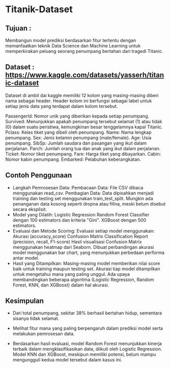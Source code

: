 # Titanik-Dataset
## Tujuan :
Membangun model prediksi berdasarkan fitur tertentu dengan memanfaatkan teknik Data Science dan Machine Learning untuk memperkirakan peluang seorang penumpang bertahan dari tragedi Titanic.
## Dataset : https://www.kaggle.com/datasets/yasserh/titanic-dataset
Dataset di ambil dai kaggle memiliki 12 kolom yang masing-masing diberi nama sebagai header. Header kolom ini berfungsi sebagai label untuk setiap jenis data yang terdapat dalam kolom tersebut.

PassengerId: Nomor unik yang diberikan kepada setiap penumpang.
Survived: Menunjukkan apakah penumpang tersebut selamat (1) atau tidak (0) dalam suatu peristiwa, kemungkinan besar tenggelamnya kapal Titanic.
Pclass: Kelas tiket yang dibeli oleh penumpang.
Name: Nama lengkap penumpang.
Sex: Jenis kelamin penumpang (male/female).
Age: Usia penumpang.
SibSp: Jumlah saudara dan pasangan yang ikut dalam perjalanan.
Parch: Jumlah orang tua dan anak yang ikut dalam perjalanan.
Ticket: Nomor tiket penumpang.
Fare: Harga tiket yang dibayarkan.
Cabin: Nomor kabin penumpang.
Embarked: Pelabuhan keberangkatan.

## Contoh Penggunaan
- Langkah Pemrosesan Data:
Pembacaan Data: File CSV dibaca menggunakan read_csv.
Pembagian Data: Data dipisahkan menjadi training dan testing set menggunakan train_test_split.
Mungkin ada penanganan data kosong seperti dropna atau fillna, meski belum disebut secara eksplisit.
- Model yang Dilatih:
Logistic Regression
Random Forest Classifier dengan 100 estimators dan kriteria "Gini".
XGBoost dengan 500 estimators.
- Evaluasi dan Metode Scoring:
Evaluasi setiap model menggunakan:
Akurasi (accuracy_score)
Confusion Matrix
Classification Report (precision, recall, F1-score)
Hasil visualisasi Confusion Matrix menggunakan heatmap dari Seaborn.
Dibuat perbandingan akurasi model menggunakan bar chart, yang menunjukkan perbedaan performa antar model.
- Hasil yang Ditampilkan:
Masing-masing model memberikan nilai score baik untuk training maupun testing set.
Akurasi tiap model ditampilkan untuk mengetahui mana yang paling unggul.
Ada upaya membandingkan beberapa algoritma (Logistic Regression, Random Forest, KNN, dan XGBoost) dalam hal akurasi.

## Kesimpulan
- Dari total penumpang, sekitar 38% berhasil bertahan hidup, sementara sisanya tidak selamat.

- Melihat fitur mana yang paling berpengaruh dalam prediksi model serta melakukan pemrosesan data.

- Berdasarkan hasil evaluasi, model Random Forest menunjukkan kinerja terbaik dalam mengklasifikasikan data, diikuti oleh Logistic Regression. Model KNN dan XGBoost,     meskipun memiliki potensi, belum mampu mengungguli kedua model tersebut dalam kasus ini.




